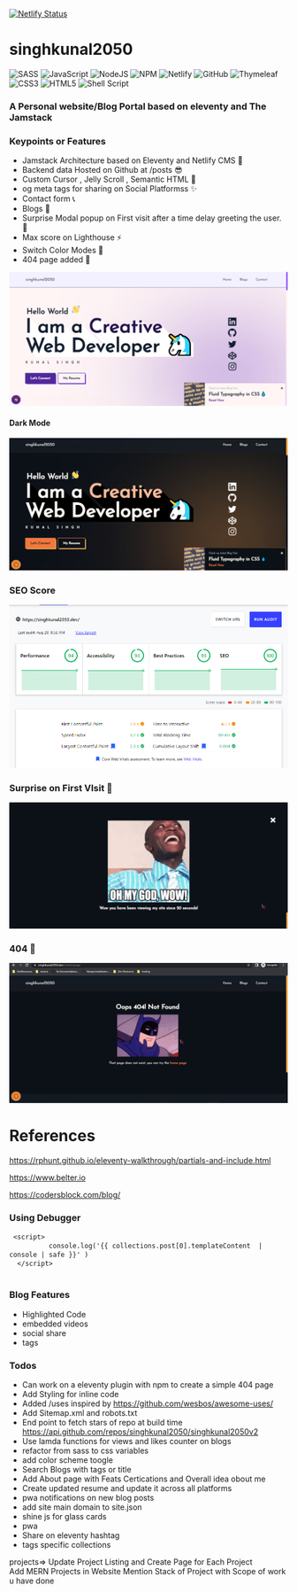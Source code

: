 [![Netlify Status](https://api.netlify.com/api/v1/badges/17603b1a-9c22-4130-817d-37fc149a3257/deploy-status)](https://app.netlify.com/sites/singhkunal2050v2/deploys)

# singhkunal2050
![SASS](https://img.shields.io/badge/SASS-hotpink.svg?style=for-the-badge&logo=SASS&logoColor=white) 
![JavaScript](https://img.shields.io/badge/javascript-%23323330.svg?style=for-the-badge&logo=javascript&logoColor=%23F7DF1E)
![NodeJS](https://img.shields.io/badge/node.js-6DA55F?style=for-the-badge&logo=node.js&logoColor=white)
![NPM](https://img.shields.io/badge/NPM-%23000000.svg?style=for-the-badge&logo=npm&logoColor=white)
![Netlify](https://img.shields.io/badge/netlify-%23000000.svg?style=for-the-badge&logo=netlify&logoColor=#00C7B7)
![GitHub](https://img.shields.io/badge/github-%23121011.svg?style=for-the-badge&logo=github&logoColor=white)
![Thymeleaf](https://img.shields.io/badge/Nunjucks-%23005C0F.svg?style=for-the-badge&logo=Nunjucks&logoColor=white)
![CSS3](https://img.shields.io/badge/css3-%231572B6.svg?style=for-the-badge&logo=css3&logoColor=white)
![HTML5](https://img.shields.io/badge/html5-%23E34F26.svg?style=for-the-badge&logo=html5&logoColor=white)
![Shell Script](https://img.shields.io/badge/Eleventy-%23121011.svg?style=for-the-badge&logo=Eleventy&logoColor=white)
### A Personal website/Blog Portal based on eleventy and The **Jamstack**

### Keypoints or Features

- Jamstack Architecture based on Eleventy and Netlify CMS 🤠
- Backend data Hosted on Github at /posts 😎
- Custom Cursor ,  Jelly Scroll ,  Semantic HTML 🎀
- og meta tags for sharing on Social Platformss ✨
- Contact form 📞
- Blogs 📖 
- Surprise Modal popup on First visit after a time delay greeting the user. 🥳 
- Max score on Lighthouse ⚡
- Switch Color Modes 🎨
- 404 page added 🤔

![Website Snap](https://github.com/singhkunal2050/singhkunal2050v2/raw/master/docs/home-snap-3.png "Website Snap")

#### Dark Mode
![Website Snap](https://github.com/singhkunal2050/singhkunal2050v2/raw/master/docs/home-snap-4.png "Website Snap 2")

### SEO Score
![Google SEO Audit Score](https://github.com/singhkunal2050/singhkunal2050v2/raw/master/docs/test-2.png "Google SEO Audit Score")

### Surprise on First VIsit 🥳
![Surprise on First VIsit](https://github.com/singhkunal2050/singhkunal2050v2/blob/master/docs/surprise-modal.png?raw=true "Surprise on First Visit")

### 404 🤔
![404](https://github.com/singhkunal2050/singhkunal2050v2/blob/master/docs/404.png?raw=true "404")

# References 

https://rphunt.github.io/eleventy-walkthrough/partials-and-include.html

https://www.belter.io

https://codersblock.com/blog/

### Using Debugger

  ```
   <script> 
            console.log('{{ collections.post[0].templateContent  | console | safe }}' )
    </script> 
    
  ```

### Blog Features

- Highlighted Code
- embedded videos
- social share 
- tags 


### Todos

- Can work on a eleventy plugin with npm to create a simple 404 page 
- Add Styling for inline code
- Added /uses inspired by https://github.com/wesbos/awesome-uses/
- Add Sitemap.xml and robots.txt
- End point to fetch stars of repo at build time https://api.github.com/repos/singhkunal2050/singhkunal2050v2
- Use lamda functions for views and likes counter on blogs 
- refactor from sass to css variables
- add color scheme toogle
- Search Blogs with tags or title 
- Add About page with Feats Certications and Overall idea obout me 
- Create updated resume and update it across all platforms 
- pwa notifications on new blog posts
- add site main domain to site.json 
- shine js for glass cards
- pwa
- Share on eleventy hashtag
- tags specific collections

projects=> Update Project Listing and Create Page for Each Project	
		Add MERN Projects in Website 
		Mention Stack of Project with Scope of work u have done 

